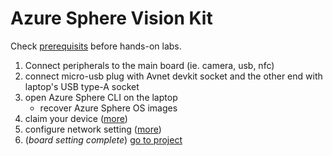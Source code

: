 # Azure Sphere Vision Kit
Check [prerequisits](./prerequisites.md) before hands-on labs.
1. Connect peripherals to the main board (ie. camera, usb, nfc)
2. connect micro-usb plug with Avnet devkit socket and the other end with laptop's USB type-A socket
3. open Azure Sphere CLI on the laptop
    - recover Azure Sphere OS images
4. claim your device ([more](https://docs.microsoft.com/en-us/azure-sphere/install/claim-device?tabs=cliv1))
5. configure network setting ([more](https://docs.microsoft.com/en-us/azure-sphere/install/configure-wifi))
6. (*board setting complete*) [go to project](./tinyml-lab-persondetect.md)
